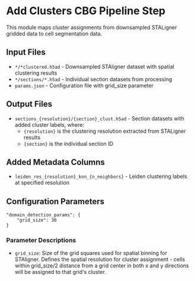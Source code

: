 # Add Clusters CBG Pipeline Step
This module maps cluster assignments from downsampled STALigner gridded data to cell segmentation data.

## Input Files
- `*/*clustered.h5ad` - Downsampled STAligner dataset with spatial clustering results
- `*/sections/*.h5ad` - Individual section datasets from processing
- `params.json` - Configuration file with grid_size parameter

## Output Files
- `sections_{resolution}/{section}_clust.h5ad` - Section datasets with added cluster labels, where:
  - `{resolution}` is the clustering resolution extracted from STALigner results
  - `{section}` is the individual section ID

## Added Metadata Columns
- `leiden_res_{resolution}_knn_{n_neighbors}` - Leiden clustering labels at specified resolution

## Configuration Parameters

    "domain_detection_params": {
        "grid_size": 30
    }

### Parameter Descriptions

- `grid_size`: Size of the grid squares used for spatial binning for STAligner. Defines the spatial resolution for cluster assignment - cells within grid_size/2 distance from a grid center in both x and y directions will be assigned to that grid's cluster. 
